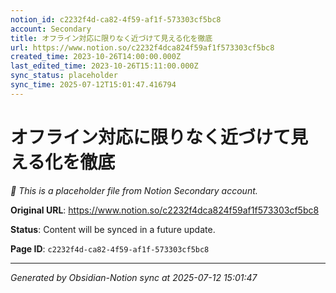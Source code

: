 ```yaml
---
notion_id: c2232f4d-ca82-4f59-af1f-573303cf5bc8
account: Secondary
title: オフライン対応に限りなく近づけて見える化を徹底
url: https://www.notion.so/c2232f4dca824f59af1f573303cf5bc8
created_time: 2023-10-26T14:00:00.000Z
last_edited_time: 2023-10-26T15:11:00.000Z
sync_status: placeholder
sync_time: 2025-07-12T15:01:47.416794
---
```


# オフライン対応に限りなく近づけて見える化を徹底

*🔄 This is a placeholder file from Notion Secondary account.*

**Original URL**: https://www.notion.so/c2232f4dca824f59af1f573303cf5bc8

**Status**: Content will be synced in a future update.

**Page ID**: `c2232f4d-ca82-4f59-af1f-573303cf5bc8`

---

*Generated by Obsidian-Notion sync at 2025-07-12 15:01:47*

